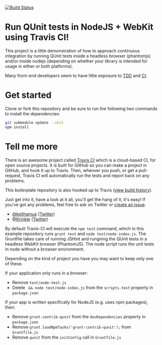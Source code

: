 [![Build Status](https://secure.travis-ci.org/Krinkle/travis-ci-node-and-browser-qunit.png)](http://travis-ci.org/Krinkle/travis-ci-node-and-browser-qunit)

# Run QUnit tests in NodeJS + WebKit using Travis CI!

This project is a little demonstration of how to approach continuous integration
by running QUnit tests inside a headless browser (phantomjs) and/or inside nodejs
(depending on whether your library is intended for usage in either or both platforms).

Many front-end developers seem to have little exposure to [TDD](https://en.wikipedia.org/wiki/Test-driven_development) and [CI](https://en.wikipedia.org/wiki/Continuous_integration).

# Get started

Clone or fork this repository and be sure to run the following two commands to
install the dependencies:
```bash
git submodule update --init
npm install
```

# Tell me more

There is an awesome project called [Travis CI](http://travis-ci.org/) which is
a cloud-based CI, for open source projects. It is built for GitHub so you can
make a project in GitHub, and hook it up to Travis. Then, whenver you push,
or get a pull-request,  Travis CI will automatically run the tests and report
back on any problems.

This boilerplate repository is also hooked up to Travis ([view build history](http://travis-ci.org/#!/Krinkle/travis-ci-node-and-browser-qunit/builds)).

Just get into it, have a look at it all, you'll get the hang of it, it's easy!
If you've got any problems, feel free to ask on Twitter or [create an issue](https://github.com/keithamus/travis-ci-node-and-browser-qunit/issues).

* [@keithamus](https://github.com/keithamus) ([Twitter](https://twitter.com/keithamus))
* [@Krinkle](https://github.com/Krinkle) ([Twitter](https://twitter.com/TimoTijhof))

By default Travis-CI will execute the `npm test` command, which in this example
repository runs `grunt test` and `node test/node-index.js`. The Gruntfile takes care
of running JSHint and rungning the QUnit tests in a headless WebKit browser (PhantomJS).
The node script runs the unit tests in node without a browser environment.

Depending on the kind of project you have you may want to keep only one of these.

If your application only runs in a browser:
* Remove `test/node-test.js`
* Delete ` && node test/node-index.js` from the `scripts.test` property in `package.json`

If your app is written specifically for NodeJS (e.g. uses npm packages), then:
* Remove `grunt-contrib-qunit` from the `devDependencies` property in `package.json`
* Remove `grunt.loadNpmTasks('grunt-contrib-qunit');` from `Gruntfile.js`
* Remove `qunit` from the `initConfig` call in `Gruntfile.js`

